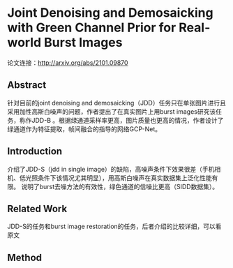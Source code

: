 # Joint Denoising and Demosaicking with Green Channel Prior for Real-world Burst Images

论文连接：http://arxiv.org/abs/2101.09870

## Abstract

针对目前的joint denoising and demosaicking（JDD）任务只在单张图片进行且采用加性高斯白噪声的问题，作者提出了在真实图片上用burst images研究该任务，称作JDD-B
。根据绿通道采样率更高，图片质量也更高的情况，作者设计了绿通道作为特征提取，帧间融合的指导的网络GCP-Net。

## Introduction

介绍了JDD-S（jdd in single image）的缺陷，高噪声条件下效果很差（手机相机、低光照条件下该情况尤其明显），用高斯白噪声在真实数据集上泛化性能有限。
说明了burst去噪方法的有效性，绿色通道的信噪比更高（SIDD数据集）。

## Related Work

JDD-S的任务和burst image restoration的任务，后者介绍的比较详细，可以看原文

## Method
